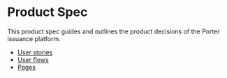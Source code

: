 # Product Spec

This product spec guides and outlines the product decisions of the Porter issuance platform.

- [User stories](user_stories)
- [User flows](user_flows)
- [Pages](pages)
